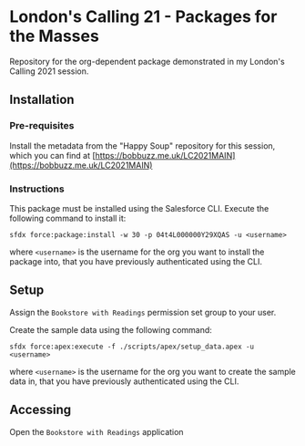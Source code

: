 # London's Calling 21 - Packages for the Masses

Repository for the org-dependent package demonstrated in my London's Calling 2021 session.

## Installation

### Pre-requisites

Install the metadata from the "Happy Soup" repository for this session, which you can find at [https://bobbuzz.me.uk/LC2021MAIN](https://bobbuzz.me.uk/LC2021MAIN)

### Instructions

This package must be installed using the Salesforce CLI. Execute the following command to install it:

`sfdx force:package:install -w 30 -p 04t4L000000Y29XQAS -u <username>`

where `<username>` is the username for the org you want to install the package into, that you have previously authenticated using the CLI.

## Setup

Assign the `Bookstore with Readings` permission set group to your user.

Create the sample data using the following command:

`sfdx force:apex:execute -f ./scripts/apex/setup_data.apex -u <username>`

where `<username>` is the username for the org you want to create the sample data in, that you have previously authenticated using the CLI.

## Accessing

Open the `Bookstore with Readings` application 
